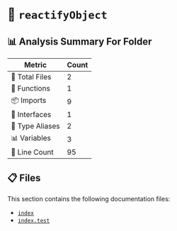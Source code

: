 # 📁 `reactifyObject`

## 📊 Analysis Summary For Folder

| Metric | Count |
|--------|-------|
| 📁 Total Files | 2 |
| 🔧 Functions | 1 |
| 📦 Imports | 9 |
| 📐 Interfaces | 1 |
| 📑 Type Aliases | 2 |
| 📊 Variables | 3 |
| 🔢 Line Count | 95 |


## 📋 Files

This section contains the following documentation files:

- [`index`](./index.md)
- [`index.test`](./index.test.md)